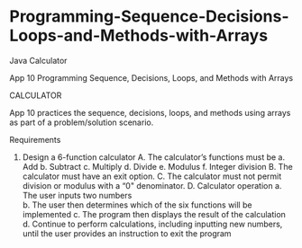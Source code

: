 # Programming-Sequence-Decisions-Loops-and-Methods-with-Arrays
Java Calculator

 
App 10 
Programming Sequence, Decisions, Loops, and Methods with Arrays 
 
CALCULATOR 
 
App 10 practices the sequence, decisions, loops, and methods using arrays  as part of a problem/solution scenario. 
 
 
Requirements 
1. Design a 6-function calculator 
A.	The calculator’s functions must be 
a.	Add 
b.	Subtract 
c.	Multiply 
d.	Divide 
e.	Modulus 
f.	Integer division 
B.	The calculator must have an exit option. 
C.	The calculator must not permit division or modulus with a “0" denominator. 
D.	Calculator operation 
a.	The user inputs two numbers  
b.	The user then determines which of the six functions will be implemented 
c.	The program then displays the result of the calculation 
d.	Continue to perform calculations, including inputting new numbers, until the user provides an instruction to exit the program 
 


